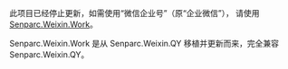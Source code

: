 此项目已经停止更新，如需使用“微信企业号”（原“企业微信”），
请使用 [Senparc.Weixin.Work](https://github.com/JeffreySu/WeiXinMPSDK/new/master/src/Senparc.Weixin.Work)。

Senparc.Weixin.Work 是从 Senparc.Weixin.QY 移植并更新而来，完全兼容 Senparc.Weixin.QY。
